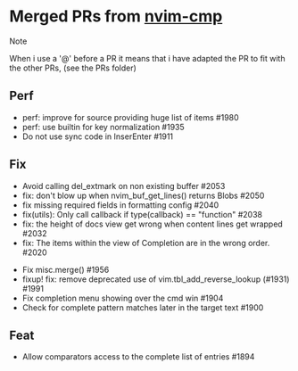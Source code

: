 # Merged PRs from [nvim-cmp](https://github.com/hrsh7th/nvim-cmp)

> [!NOTE]
> When i use a '@' before a PR it means that i have adapted the PR to fit with the other PRs, (see the PRs folder)

## Perf
- perf: improve for source providing huge list of items #1980
- perf: use builtin for key normalization #1935
- Do not use sync code in InserEnter #1911

## Fix
- Avoid calling del_extmark on non existing buffer #2053
- fix: don't blow up when nvim_buf_get_lines() returns Blobs #2050
- fix missing required fields in formatting config #2040 
- fix(utils): Only call callback if type(callback) == "function" #2038
- fix: the height of docs view get wrong when content lines get wrapped #2032
- fix: The items within the view of Completion are in the wrong order. #2020
<!-- - @ Use keyword_pattern for is_symbol check #1975  -->
- Fix misc.merge() #1956
- fixup! fix: remove deprecated use of vim.tbl_add_reverse_lookup (#1931) #1991
- Fix completion menu showing over the cmd win #1904
- Check for complete pattern matches later in the target text #1900

## Feat
<!-- - @ feat: Refactor compare.scopes #2007 -->
- Allow comparators access to the complete list of entries #1894

